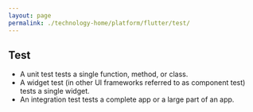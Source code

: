 ```yaml
---
layout: page
permalink: ./technology-home/platform/flutter/test/
---
```


## Test

* A unit test tests a single function, method, or class.
* A widget test (in other UI frameworks referred to as component test) tests a single widget.
* An integration test tests a complete app or a large part of an app.